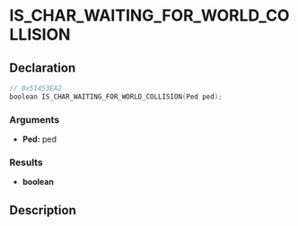 # IS_CHAR_WAITING_FOR_WORLD_COLLISION

## Declaration
```cpp
// 0x51453EA2
boolean IS_CHAR_WAITING_FOR_WORLD_COLLISION(Ped ped);
```

### Arguments
- **Ped:** ped

### Results
- **boolean**

## Description
